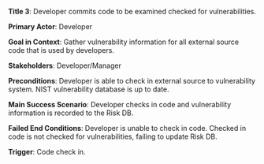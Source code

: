 **Title 3**: Developer commits code to be examined checked for vulnerabilities.

**Primary Actor**: Developer

**Goal in Context**: Gather vulnerability information for all external source code that is used by developers.

**Stakeholders**: Developer/Manager

**Preconditions**: Developer is able to check in external source to vulnerability system. NIST vulnerability database is up to date.

**Main Success Scenario**: Developer checks in code and vulnerability information is recorded to the Risk DB.

**Failed End Conditions**: Developer is unable to check in code. Checked in code is not checked for vulnerabilities, failing to update Risk DB.

**Trigger**: Code check in.
